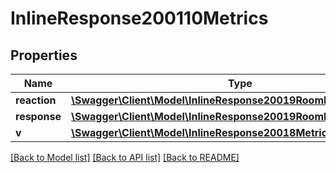 # InlineResponse200110Metrics

## Properties
Name | Type | Description | Notes
------------ | ------------- | ------------- | -------------
**reaction** | [**\Swagger\Client\Model\InlineResponse20019RoomMetricsReaction**](InlineResponse20019RoomMetricsReaction.md) |  | [optional] 
**response** | [**\Swagger\Client\Model\InlineResponse20019RoomMetricsResponse**](InlineResponse20019RoomMetricsResponse.md) |  | [optional] 
**v** | [**\Swagger\Client\Model\InlineResponse20018MetricsV**](InlineResponse20018MetricsV.md) |  | [optional] 

[[Back to Model list]](../../README.md#documentation-for-models) [[Back to API list]](../../README.md#documentation-for-api-endpoints) [[Back to README]](../../README.md)

